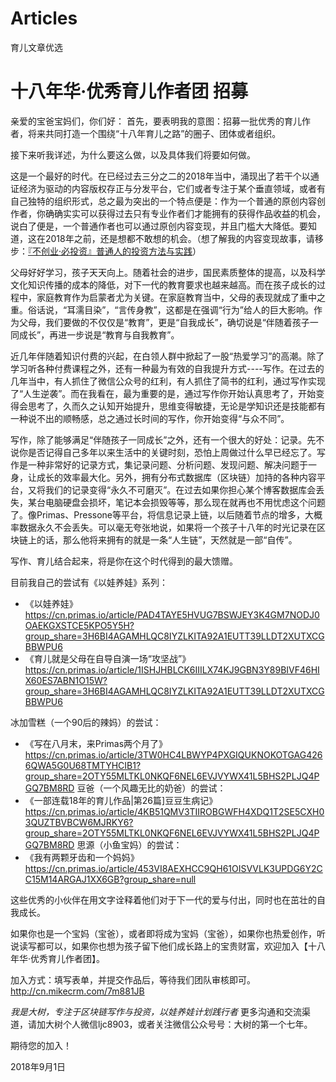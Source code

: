# Articles
育儿文章优选


# 十八年华·优秀育儿作者团 招募

亲爱的宝爸宝妈们，你们好：
首先，要表明我的意图：招募一批优秀的育儿作者，将来共同打造一个围绕“十八年育儿之路”的圈子、团体或者组织。

接下来听我详述，为什么要这么做，以及具体我们将要如何做。

这是一个最好的时代。在已经过去三分之二的2018年当中，涌现出了若干个以通证经济为驱动的内容版权存正与分发平台，它们或者专注于某个垂直领域，或者有自己独特的组织形式，总之最为突出的一个特点便是：作为一个普通的原创内容创作者，你确确实实可以获得过去只有专业作者们才能拥有的获得作品收益的机会，说白了便是，一个普通作者也可以通过原创内容变现，并且门槛大大降低。要知道，这在2018年之前，还是想都不敢想的机会。（想了解我的内容变现故事，请移步：[『不创业·必投资』普通人的投资方法与实践](https://www.jianshu.com/nb/27485409)）

父母好好学习，孩子天天向上。随着社会的进步，国民素质整体的提高，以及科学文化知识传播的成本的降低，对下一代的教育要求也越来越高。而在孩子成长的过程中，家庭教育作为启蒙者尤为关键。在家庭教育当中，父母的表现就成了重中之重。俗话说，“耳濡目染”，“言传身教”，这都是在强调“行为”给人的巨大影响。作为父母，我们要做的不仅仅是“教育”，更是“自我成长”，确切说是“伴随着孩子一同成长”，再进一步说是“教育与自我教育”。

近几年伴随着知识付费的兴起，在白领人群中掀起了一股“热爱学习”的高潮。除了学习听各种付费课程之外，还有一种最为有效的自我提升方式----写作。在过去的几年当中，有人抓住了微信公众号的红利，有人抓住了简书的红利，通过写作实现了“人生逆袭”。而在我看在，最为重要的是，通过写作你开始认真思考了，开始变得会思考了，久而久之认知开始提升，思维变得敏捷，无论是学知识还是技能都有一种说不出的顺畅感，总之通过长时间的写作，你开始变得“与众不同”。

写作，除了能够满足“伴随孩子一同成长”之外，还有一个很大的好处：记录。先不说你是否记得自己多年以来生活中的关键时刻，恐怕上周做过什么早已经忘了。写作是一种非常好的记录方式，集记录问题、分析问题、发现问题、解决问题于一身，让成长的效率最大化。另外，拥有分布式数据库（区块链）加持的各种内容平台，又将我们的记录变得“永久不可磨灭”。在过去如果你担心某个博客数据库会丢失，某台电脑硬盘会损坏，笔记本会损毁等等，那么现在就再也不用忧虑这个问题了。像Primas、Pressone等平台，将信息记录上链，以后随着节点的增多，大概率数据永久不会丢失。可以毫无夸张地说，如果将一个孩子十八年的时光记录在区块链上的话，那么他将来拥有的就是一条“人生链”，天然就是一部“自传”。

写作、育儿结合起来，将是你在这个时代得到的最大馈赠。

目前我自己的尝试有《以娃养娃》系列：
- 《以娃养娃》https://cn.primas.io/article/PAD4TAYE5HVUG7BSWJEY3K4GM7NODJ0OAEKGXSTCE5KPO5Y5H?group_share=3H6BI4AGAMHLQC8IYZLKITA92A1EUTT39LLDT2XUTXCGBBWPU6
- 《育儿就是父母在自导自演一场“攻坚战”》https://cn.primas.io/article/1ISHJHBLCK6IIILX74KJ9GBN3Y89BIVF46HIX60ES7ABN1O15W?group_share=3H6BI4AGAMHLQC8IYZLKITA92A1EUTT39LLDT2XUTXCGBBWPU6

冰加雪糕（一个90后的辣妈）的尝试：
- 《写在八月末，来Primas两个月了》https://cn.primas.io/article/3TW0HC4LBWYP4PXGIQUKNOKOTGAG4266QWA5G0U68TMTYHCIB1?group_share=2OTY55MLTKL0NKQF6NEL6EVJVYWX41L5BHS2PLJQ4PGQ7BM8RD
豆爸（一个风趣无比的奶爸）的尝试：
- 《一部连载18年的育儿作品|第26篇]豆豆生病记》https://cn.primas.io/article/4KB51QMV3TIIROBGWFH4XDQ1T2SE5CXH03QUZTBVBCW6MJRKY6?group_share=2OTY55MLTKL0NKQF6NEL6EVJVYWX41L5BHS2PLJQ4PGQ7BM8RD
思源（小鱼宝妈）的尝试：
- 《我有两颗牙齿和一个妈妈》https://cn.primas.io/article/453VI8AEXHCC9QH61OISVVLK3UPDG6Y2CC15M14ARGAJ1XX6GB?group_share=null

这些优秀的小伙伴在用文字诠释着他们对于下一代的爱与付出，同时也在茁壮的自我成长。

如果你也是一个宝妈（宝爸），或者即将成为宝妈（宝爸），如果你也热爱创作，听说读写都可以，如果你也想为孩子留下他们成长路上的宝贵财富，欢迎加入【十八年华·优秀育儿作者团】。

加入方式：填写表单，并提交作品后，等待我们团队审核即可。
http://cn.mikecrm.com/7m881JB

*我是大树，专注于区块链写作与投资，以娃养娃计划践行者*
更多沟通和交流渠道，请加大树个人微信ljc8903，或者关注微信公众号号：大树的第一个七年。

期待您的加入！

2018年9月1日
